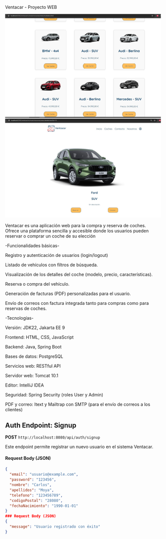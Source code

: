 Ventacar - Proyecto WEB

![Captura de pantalla](src/main/assets/Captura.JPG)
![Captura de pantalla](src/main/assets/Captura2.JPG)


Ventacar es una aplicación web para la compra y reserva de coches. Ofrece una plataforma sencilla y accesible donde los usuarios pueden reservar o comprar un coche de su elección

-Funcionalidades básicas-

Registro y autenticación de usuarios (login/logout)

Listado de vehículos con filtros de búsqueda.

Visualización de los detalles del coche (modelo, precio, características).

Reserva o compra del vehículo.

Generación de facturas (PDF) personalizadas para el usuario.

Envío de correos con factura integrada tanto para compras como para reservas de coches.

-Tecnologías-

Versión: JDK22, Jakarta EE 9

Frontend: HTML, CSS, JavaScript

Backend: Java, Spring Boot

Bases de datos: PostgreSQL

Servicios web: RESTful API

Servidor web: Tomcat 10.1

Editor: IntelliJ IDEA

Seguridad: Spring Security (roles User y Admin)

PDF y correo: Itext y Mailtrap con SMTP (para el envío de correos a los clientes)

## Auth Endpoint: Signup

**POST** `http://localhost:8080/api/auth/signup`

Este endpoint permite registrar un nuevo usuario en el sistema Ventacar.

#### Request Body (JSON)

```json
{
  "email": "usuario@example.com",
  "password": "123456",
  "nombre": "Carlos",
  "apellidos": "Moya",
  "telefono": "123456789",
  "codigoPostal": "28080",
  "fechaNacimiento": "1990-01-01"
}
### Request Body (JSON)
{
  "message": "Usuario registrado con éxito"
}

















